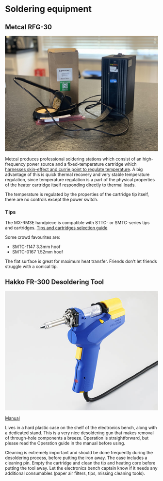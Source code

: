 # Soldering equipment

## Metcal RFG-30

![Metcal RFG-30 soldering iron](/img/electronics/metcal-rfg-30.jpg)

Metcal produces professional soldering stations which consist of an high-frequency power source and a fixed-temperature cartridge which [harnesses skin-effect and currie point to regulate temperature](https://www.metcal.com/soldering-station/how-smartheat-technology-works-a-tutorial/).  A big advantage of this is quick thermal recovery and very stable temperature regulation, since temperature regulation is a part of the physical properties of the heater cartridge itself responding directly to thermal loads.

The temperature is regulated by the properties of the cartridge tip itself, there are no controls except the power switch.

### Tips

The MX-RM3E handpiece is compatible with STTC- or SMTC-series tips and cartridges.
[Tips and cartridges selection guide](https://web.archive.org/web/20220330012047/https://www.metcal.com/wp-content/uploads/2021/02/Tips-and-cartridges-selection-guide-1.pdf)

Some crowd favourites are:
* SMTC-1147 3.3mm hoof
* SMTC-0167 1.52mm hoof

The flat surface is great for maximum heat transfer.  Friends don't let friends struggle with a conical tip.


## Hakko FR-300 Desoldering Tool

![Metcal RFG-30 soldering iron](/img/electronics/FR300.jpg)

[Manual](/manuals/electronics/fr300e20150414.pdf)

Lives in a hard plastic case on the shelf of the electronics bench, along with a dedicated stand.  This is a very nice desoldering gun that makes removal of through-hole components a breeze.  Operation is straightforward, but please read the Operation guide in the manual before using.

Cleaning is extremely important and should be done frequently during the desoldering process, before putting the iron away.  The case includes a cleaning pin.  Empty the cartridge and clean the tip and heating core before putting the tool away.  Let the electronics bench captain know if it needs any additional consumables (paper air filters, tips, missing cleaning tools).